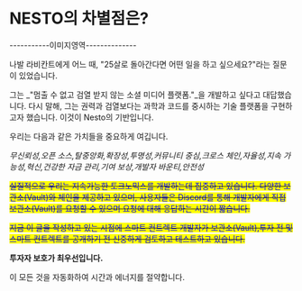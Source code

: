# NESTO의 차별점은?

\-----------이미지영역--------------

나발 라비칸트에게 어느 때, "25살로 돌아간다면 어떤 일을 하고 싶으세요?"라는 질문이 있었습니다.

그는 _"멈출 수 없고 검열 받지 않는 소셜 미디어 플랫폼."_을 개발하고 싶다고 대답했습니다. 다시 말해, 그는 권력과 검열보다는 과학과 코드를 중시하는 기술 플랫폼을 구현하고자 했습니다. 이것이 Nesto의 기반입니다.

우리는 다음과 같은 가치들을 중요하게 여깁니다.

_무신뢰성,오픈 소스,탈중앙화,확장성,투명성,커뮤니티 중심,크로스 체인,자율성,지속 가능성,혁신,건강한 자금 관리,기여 보상,개발자 바운티,안전성_

~~<mark style="color:blue;">실질적으로 우리는 지속가능한 토크노믹스를 개발하는데 집중하고 있습니다. 다양한 보관소(Vault)와 체인을 제공하고 있으며, 사용자들은 Discord를 통해 개발자에게 직접 보관소(Vault)를 요청할 수 있으며 요청에 대해 응답하는 시간이 짧습니다.</mark>~~

~~<mark style="color:blue;">지금 이 글을 작성하고 있는 시점에 스마트 컨트렉트 개발자가 보관소(Vault),투자 전 및 스마트 컨트렉트를 공개하기 전 신중하게 검토하고 테스트하고 있습니다.</mark>~~

**투자자 보호가 최우선입니다.**

이 모든 것을 자동화하여 시간과 에너지를 절약합니다.

